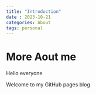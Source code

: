 ```yaml
---  
title: "Introduction"
date : 2023-10-21 
categories: About  
tags: personal 
---
```


# More Aout me 

Hello everyone 

Welcome to my GitHub pages blog 

